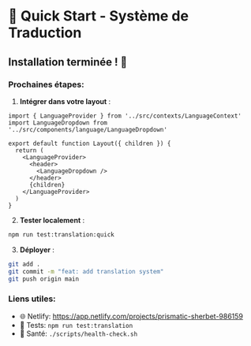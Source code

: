 # 🚀 Quick Start - Système de Traduction

## Installation terminée ! 🎉

### Prochaines étapes:

1. **Intégrer dans votre layout** :
```tsx
import { LanguageProvider } from '../src/contexts/LanguageContext'
import LanguageDropdown from '../src/components/language/LanguageDropdown'

export default function Layout({ children }) {
  return (
    <LanguageProvider>
      <header>
        <LanguageDropdown />
      </header>
      {children}
    </LanguageProvider>
  )
}
```

2. **Tester localement** :
```bash
npm run test:translation:quick
```

3. **Déployer** :
```bash
git add .
git commit -m "feat: add translation system"
git push origin main
```

### Liens utiles:
- 🌐 Netlify: https://app.netlify.com/projects/prismatic-sherbet-986159
- 🧪 Tests: `npm run test:translation`
- 🏥 Santé: `./scripts/health-check.sh`
